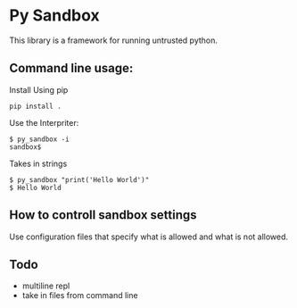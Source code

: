 # Py Sandbox
This library is a framework for running untrusted python. 
## Command line usage:
Install Using pip
```
pip install .
```
Use the Interpriter:
```
$ py_sandbox -i
sandbox$ 
```
Takes in strings
```
$ py_sandbox "print('Hello World')"
$ Hello World
```

## How to controll sandbox settings
Use configuration files that specify what is allowed and what is not allowed.


## Todo
- multiline repl
- take in files from command line

